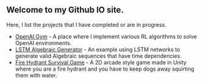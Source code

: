 ## Welcome to my Github IO site.

Here, I list the projects that I have completed or are in progress.

* [OpenAI Gym](https://jchen114.github.io/OpenAIGym/) - A place where I implement various RL algorithms to solve OpenAI environments.
* [LSTM Algebraic Generator](https://jchen114.github.io/LSTM-Algebra-Generator/) - An example using LSTM networks to generate valid Algebraic sequences that have time dependencies.
* [Fire Hydrant Survival Game](https://jchen114.github.io/Fire-Hydrant-Survival/) - A 2D arcade style game made in Unity where you are a fire hydrant and you have to keep dogs away squirting them with water.
